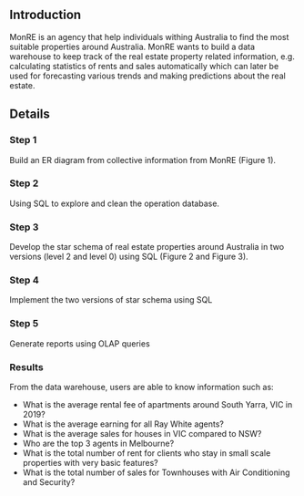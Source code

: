 ## Introduction 
MonRE is an agency that help individuals withing Australia to find the most suitable properties around Australia. MonRE wants to build a data warehouse to keep
track of the real estate property related information, e.g. calculating statistics of rents and sales automatically which can later be used for forecasting various trends and making predictions about the real estate.

## Details
### Step 1
Build an ER diagram from collective information from MonRE (Figure 1).
### Step 2
Using SQL to explore and clean the operation database.
### Step 3 
Develop the star schema of real estate properties around Australia in two versions (level 2 and level 0) using SQL (Figure 2 and Figure 3).
### Step 4
Implement the two versions of star schema using SQL
### Step 5
Generate reports using OLAP queries

### Results
From the data warehouse, users are able to know information such as:
- What is the average rental fee of apartments around South Yarra, VIC in 2019?
- What is the average earning for all Ray White agents?
- What is the average sales for houses in VIC compared to NSW?
- Who are the top 3 agents in Melbourne?
- What is the total number of rent for clients who stay in small scale properties with very basic features?
- What is the total number of sales for Townhouses with Air Conditioning and Security?
